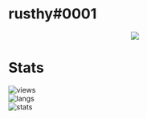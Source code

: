 # rusthy#0001

<p align="center">
  <a href="https://github.com/WeLoveYouDuh">
    <img src="https://discord.c99.nl/widget/theme-1/781308123516370954.png"/>
     </a>
</p>

# Stats
![views](https://komarev.com/ghpvc/?username=weloveyouduh&color=lightgrey) <br>
![langs](https://github-readme-stats.vercel.app/api/top-langs/?username=WeLoveYouDuh&layout=compact&theme=dark) </br>
![stats](https://github-readme-stats.vercel.app/api?username=WeLoveYouDuh&show_icons=true&theme=dark)
